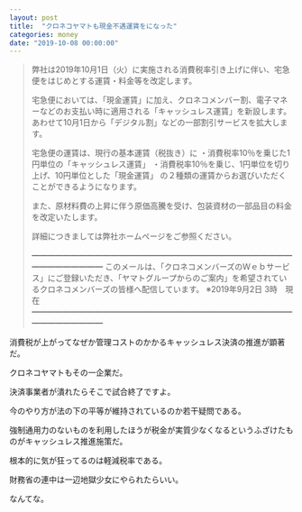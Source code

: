 ```yaml
---
layout: post
title:  "クロネコヤマトも現金不遇運賃をになった"
categories: money
date: "2019-10-08 00:00:00"
---
```


> 弊社は2019年10月1日（火）に実施される消費税率引き上げに伴い、宅急便をはじめとする運賃・料金等を改定します。
> 
> 宅急便においては、「現金運賃」に加え、クロネコメンバー割、電子マネーなどのお支払い時に適用される「キャッシュレス運賃」を新設します。
> あわせて10月1日から「デジタル割」などの一部割引サービスを拡大します。
> 
> 宅急便の運賃は、現行の基本運賃（税抜き）に
> ・消費税率10％を乗じた1円単位の「キャッシュレス運賃」
> ・消費税率10％を乗じ、1円単位を切り上げ、10円単位とした「現金運賃」
> の２種類の運賃からお選びいただくことができるようになります。
> 
> また、原材料費の上昇に伴う原価高騰を受け、包装資材の一部品目の料金を改定いたします。
> 
> 詳細につきましては弊社ホームページをご参照ください。
> 
> ━━━━━━━━━━━━━━━━━━━━━━━━━━━━━━━━━━━━━━━━━━
> このメールは、「クロネコメンバーズのＷｅｂサービス」にご登録いただき、「ヤマトグループからのご案内」を希望されているクロネコメンバーズの皆様へ配信しています。
> ※2019年9月2日 3時　現在
> ━━━━━━━━━━━━━━━━━━━━━━━━━━━━━━━━━━━━━━━━━━

消費税が上がってなぜか管理コストのかかるキャッシュレス決済の推進が顕著だ。

クロネコヤマトもその一企業だ。

決済事業者が潰れたらそこで試合終了ですよ。

今のやり方が法の下の平等が維持されているのか若干疑問である。

強制通用力のないものを利用したほうが税金が実質少なくなるというふざけたものがキャッシュレス推進施策だ。

根本的に気が狂ってるのは軽減税率である。

財務省の連中は一辺地獄少女にやられたらいい。

なんてな。

